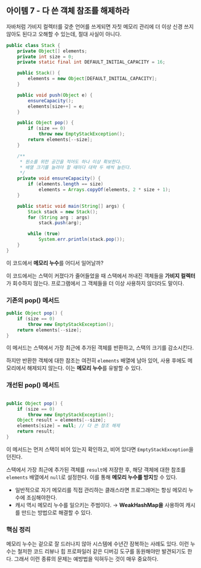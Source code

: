 ## 아이템 7 - 다 쓴 객체 참조를 해제하라

자바처럼 가비지 컬렉터를 갖춘 언어를 쓰게되면 자칫 메모리 관리에 더 이상 신경 쓰지 않아도 된다고 오해할 수 있는데, 절대 사실이 아니다.

```java
public class Stack {
    private Object[] elements;
    private int size = 0;
    private static final int DEFAULT_INITIAL_CAPACITY = 16;

    public Stack() {
        elements = new Object[DEFAULT_INITIAL_CAPACITY];
    }

    public void push(Object e) {
        ensureCapacity();
        elements[size++] = e;
    }

    public Object pop() {
        if (size == 0)
            throw new EmptyStackException();
        return elements[--size];
    }

    /**
     * 원소를 위한 공간을 적어도 하나 이상 확보한다.
     * 배열 크기를 늘려야 할 때마다 대략 두 배씩 늘린다.
     */
    private void ensureCapacity() {
        if (elements.length == size)
            elements = Arrays.copyOf(elements, 2 * size + 1);
    }

    public static void main(String[] args) {
        Stack stack = new Stack();
        for (String arg : args)
            stack.push(arg);

        while (true)
            System.err.println(stack.pop());
    }
}
```

이 코드에서 **메모리 누수**를 어디서 일어날까?

이 코드에서는 스택이 커졌다가 줄어들었을 때 스택에서 꺼내진 객체들을 **가비지 컬렉터**가 회수하지 않는다. 프로그램에서 그 객체들을 더 이상 사용하지 않더라도 말이다.

### 기존의 pop() 메서드

```java
public Object pop() {
    if (size == 0)
        throw new EmptyStackException();
    return elements[--size];
}

```

이 메서드는 스택에서 가장 최근에 추가된 객체를 반환하고, 스택의 크기를 감소시킨다.

하지만 반환한 객체에 대한 참조는 여전히 `elements` 배열에 남아 있어, 사용 후에도 메모리에서 해제되지 않는다. 이는 **메모리 누수**를 유발할 수 있다.

### 개선된 pop() 메서드

```java

public Object pop() {
    if (size == 0)
        throw new EmptyStackException();
    Object result = elements[--size];
    elements[size] = null; // 다 쓴 참조 해제
    return result;
}

```

이 메서드는 먼저 스택이 비어 있는지 확인하고, 비어 있다면 `EmptyStackException`을 던진다.

스택에서 가장 최근에 추가된 객체를 `result`에 저장한 후, 해당 객체에 대한 참조를 `elements` 배열에서 `null`로 설정한다. 이를 통해 **메모리 누수를 방지**할 수 있다.

- 일반적으로 자기 메모리를 직접 관리하는 클래스라면 프로그래머는 항싱 메모리 누수에 조심해야한다.
- 캐시 역시 메모리 누수를 일으키는 주범이다. → **WeakHashMap을** 사용하여 캐시를 만드는 방법으로 해결할 수 있다.

### 핵심 정리

메모리 누수는 겉으로 잘 드러나지 않아 시스템에 수년간 잠복하는 사례도 있다. 이런 누수는 철저한 코드 리뷰나 힙 프로파일러 같은 디버깅 도구를 동원해야만 발견되기도 한다. 그래서 이런 종류의 문제는 예방법을 익혀두는 것이 매우 중요하다.
